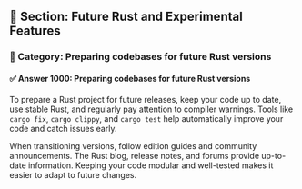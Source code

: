 ## 📘 Section: Future Rust and Experimental Features  
### 🔹 Category: Preparing codebases for future Rust versions  
#### ✅ Answer 1000: Preparing codebases for future Rust versions

To prepare a Rust project for future releases, keep your code up to date, use stable Rust, and regularly pay attention to compiler warnings. Tools like `cargo fix`, `cargo clippy`, and `cargo test` help automatically improve your code and catch issues early.

When transitioning versions, follow edition guides and community announcements. The Rust blog, release notes, and forums provide up-to-date information. Keeping your code modular and well-tested makes it easier to adapt to future changes.
